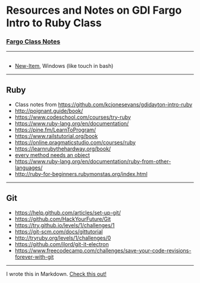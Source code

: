 # Resources and Notes on GDI Fargo Intro to Ruby Class
### [Fargo Class Notes](https://kaileeagray.github.io/ruby_gdi_fargo/)
---
##
+ [New-Item](https://msdn.microsoft.com/en-us/powershell/reference/5.1/microsoft.powershell.management/new-item), Windows (like touch in bash)
---
## Ruby
+ Class notes from https://github.com/kcjonesevans/gdidayton-intro-ruby
+ http://poignant.guide/book/
+ https://www.codeschool.com/courses/try-ruby
+ https://www.ruby-lang.org/en/documentation/
+ https://pine.fm/LearnToProgram/
+ https://www.railstutorial.org/book
+ https://online.pragmaticstudio.com/courses/ruby
+ https://learnrubythehardway.org/book/
+ [every method needs an object](http://rubylearning.com/satishtalim/more_on_ruby_methods.html)
+ https://www.ruby-lang.org/en/documentation/ruby-from-other-languages/
+ http://ruby-for-beginners.rubymonstas.org/index.html
---
## Git
+ https://help.github.com/articles/set-up-git/
+ https://github.com/HackYourFuture/Git
+ https://try.github.io/levels/1/challenges/1
+ https://git-scm.com/docs/gittutorial
+ http://tryruby.org/levels/1/challenges/0
+ https://github.com/jlord/git-it-electron
+ https://www.freecodecamp.com/challenges/save-your-code-revisions-forever-with-git
---
I wrote this in Markdown. [Check this out!](https://github.com/adam-p/markdown-here/wiki/Markdown-Cheatsheet)
